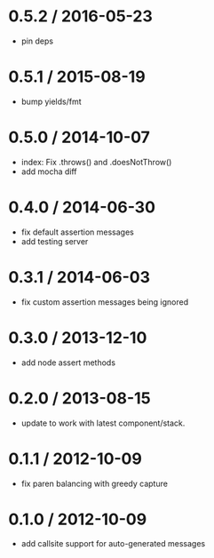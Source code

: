 
0.5.2 / 2016-05-23
==================

  * pin deps

0.5.1 / 2015-08-19
==================

  * bump yields/fmt

0.5.0 / 2014-10-07
==================

 * index: Fix .throws() and .doesNotThrow()
 * add mocha diff

0.4.0 / 2014-06-30
==================

 * fix default assertion messages
 * add testing server

0.3.1 / 2014-06-03
==================

 * fix custom assertion messages being ignored

0.3.0 / 2013-12-10
==================

 * add node assert methods

0.2.0 / 2013-08-15
==================

 * update to work with latest component/stack.

0.1.1 / 2012-10-09
==================

  * fix paren balancing with greedy capture

0.1.0 / 2012-10-09
==================

  * add callsite support for auto-generated messages

